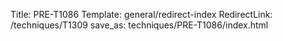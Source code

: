 Title: PRE-T1086
Template: general/redirect-index
RedirectLink: /techniques/T1309
save_as: techniques/PRE-T1086/index.html